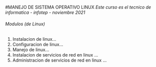 #MANEJO DE SISTEMA OPERATIVO LINUX
*Este curso es el tecnico de informatica - infotep  - noviembre 2021*

###### Modulos (de Linux)
1. Instalacion de linux...
2. Configuracion de linux...
3. Manejo de linux...
4. Instalacion de servicios de red en linux ...
5. Administracion de servicios de red en linux ...


